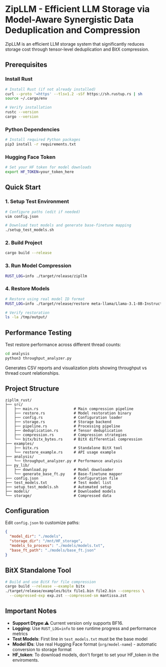 # ZipLLM - Efficient LLM Storage via Model-Aware Synergistic Data Deduplication and Compression

ZipLLM is an efficient LLM storage system that significantly reduces storage cost through tensor-level deduplication and BitX compression.

## Prerequisites

### Install Rust
```bash
# Install Rust (if not already installed)
curl --proto '=https' --tlsv1.2 -sSf https://sh.rustup.rs | sh
source ~/.cargo/env

# Verify installation
rustc --version
cargo --version
```

### Python Dependencies
```bash
# Install required Python packages
pip3 install -r requirements.txt
```

### Hugging Face Token
```bash
# Set your HF token for model downloads
export HF_TOKEN=your_token_here
```

## Quick Start

### 1. Setup Test Environment
```bash
# Configure paths (edit if needed)
vim config.json

# Download test models and generate base-finetune mapping
./setup_test_models.sh
```
### 2. Build Project
```bash
cargo build --release
```

### 3. Run Model Compression
```bash
RUST_LOG=info ./target/release/zipllm
```

### 4. Restore Models
```bash
# Restore using real model ID format
RUST_LOG=info ./target/release/restore meta-llama/Llama-3.1-8B-Instruct /tmp/output

# Verify restoration
ls -la /tmp/output/
```

## Performance Testing

Test restore performance across different thread counts:

```bash
cd analysis
python3 throughput_analyzer.py
```

Generates CSV reports and visualization plots showing throughput vs thread count relationships.

## Project Structure

```
zipllm_rust/
├── src/
│   ├── main.rs                # Main compression pipeline
│   ├── restore.rs             # Model restoration binary
│   ├── config.rs              # Configuration loader
│   ├── storage.rs             # Storage backend
│   ├── pipeline.rs            # Processing pipeline
│   ├── deduplication.rs       # Tensor deduplication
│   ├── compression.rs         # Compression strategies
│   └── bitx/bitx_bytes.rs     # BitX differential compression
├── examples/
│   ├── bitx.rs                # Standalone BitX tool
│   └── restore_example.rs     # API usage example
├── analysis/
│   └── throughput_analyzer.py # Performance analysis
├── py_lib/
│   ├── download.py            # Model downloader
│   └── generate_base_ft.py    # Base-finetune mapper
├── config.json                # Configuration file
├── test_models.txt            # Test model list
├── setup_test_models.sh       # Automated setup
├── models/                    # Downloaded models
└── storage/                   # Compressed data
```

## Configuration

Edit `config.json` to customize paths:

```json
{
  "model_dir": "./models",
  "storage_dir": "/mnt/HF_storage",
  "models_to_process": "./models/models.txt",
  "base_ft_path": "./models/base_ft.json"
}
```

## BitX Standalone Tool

```bash
# Build and use BitX for file compression
cargo build --release --example bitx
./target/release/examples/bitx file1.bin file2.bin --compress \
  --compressed-exp exp.zst --compressed-sm mantissa.zst
```

## Important Notes
- **Support Dtype**:⚠️ Current version only supports BF16.
- **Logging**: Use `RUST_LOG=info` to see runtime progress and performance metrics
- **Test Models**: First line in `test_models.txt` must be the base model
- **Model IDs**: Use real Hugging Face format (`org/model-name`) - automatic conversion to storage format
- **HF_token**: To download models, don't forget to set your HF_token in the enviroments.
